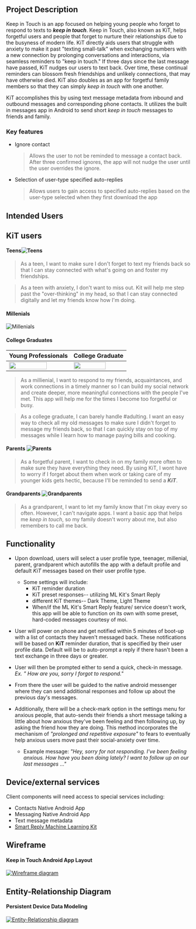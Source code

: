 ## Project Description

Keep in Touch is an app focused on helping young people who forget to respond to texts to **_keep in touch_**. Keep in Touch, also known as KiT, helps forgetful users and people that forget to nurture their relationships due to the busyness of modern life. KiT directly aids users that struggle with anxiety to make it past "texting small-talk" when exchanging numbers with a new connection by prolonging conversations and interactions, via seamless reminders to "keep in touch." If three days since the last message have passed, KiT nudges our users to text back. Over time, these continual reminders can blossom fresh friendships and unlikely connections, that may have otherwise died. KiT also doubles as an app for forgetful family members so that they can simply _keep in touch_ with one another.

KiT accomplishes this by using text message metadata from inbound and outbound messages and corresponding phone contacts. It utilizes the built in messages app in Android to send short  _keep in touch_ messages to friends and family.

### Key features

* Ignore contact 
    > Allows the user to not be reminded to message a contact back. After three confirmed ignores, the app will not nudge the user until the user overrides the ignore.
* Selection of user-type specified auto-replies
    > Allows users to gain access to specified auto-replies based on the user-type selected when they first download the app

## Intended Users

## KiT users

#### Teens![Teens](img/teens.jpg)

> As a teen, I want to make sure I don't forget to text my friends back so that  I can stay connected with what's going on and foster my friendships.

> As a teen with anxiety, I don't want to miss out. Kit will help me step past the "over-thinking" in my head, so that I can stay connected digitally and let my friends know how I'm doing.


#### Millenials 
![Millenials](img/millenials.jpg)

#### College Graduates 
<!--- ![Millenials](img/millenials.jpg)|![Millenials](img/millenials2.jpg) -->

 Young Professionals | College Graduate
--- | ---
<img src="img/millenials.jpg" width="80%" height="80%"/> | <img src="img/millenials2.jpg" width="80%" height="80%"/>

<!--- ![Millenials](img/millenials.jpg){width=50%} | ![College Graduate](img/millenials2.jpg) -->

> As a  millienial, I want to respond to my friends, acquaintances, and work connections in a timely manner so I can build my social network and create deeper, more meaningful connections with the people I've met. This app will help me for the times I become too forgetful or busy.

> As a college graduate, I can barely handle \#adulting. I want an easy way to check all my old messages to make sure I didn't forget to message my friends back, so that I can quickly stay on top of my messages while I learn how to manage paying bills and cooking. 

#### Parents ![Parents](img/parents2.jpg)

> As a forgetful parent, I want to check in on my family more often to make sure they have everything they need. By using KiT, I wont have to worry if I forget about them when work or taking care of my younger kids gets hectic, because I'll be reminded to send a _**KiT**_.

#### Grandparents ![Grandparents](img/grandparents.jpg)

> As a grandparent, I want to let my family know that I'm okay every so often. However, I can't navigate apps. I want a basic app that helps me _keep in touch_, so my family doesn't worry about me, but also remembers to call me back.

## Functionality

* Upon download, users will select a user profile type, teenager, millenial, parent, grandparent which autofills the app with a
default profile and default _KiT_ messages based on their user profile type.
	* Some settings will include:
		* KiT reminder duration
		* KiT preset responses-- utilizing ML Kit's Smart Reply
		* different KiT themes-- Dark Theme, Light Theme
		* When/if the ML Kit's Smart Reply feature/ service doesn't work, this app will be able to function on its own
		with some preset, hard-coded messages courtesy of moi.
		
		

* User will power on phone and get notified within 5 minutes of boot-up with a list of contacts they haven't messaged back. These notifications will be based on **KiT** reminder duration, that is specified by their user profile data. Default will be to auto-prompt a reply if there hasn't been a text exchange in three days or greater.

* User will then be prompted either to send a quick, check-in message.  _Ex. " How are you, sorry I forgot to respond."_

* From there the user will be guided to the native android messenger where they can send additional responses and follow up about the previous day's messages.

* Additionally, there will be a check-mark option in the settings menu for anxious people, that auto-sends their friends a short message talking a little about how anxious they've been feeling and then following up, by asking the friend how they are doing. This method incorporates the mechanism of _"prolonged and repetitive exposure"_ to fears to eventually help anxious users move past their social-anxiety over time.
	* Example message: _"Hey, sorry for not responding. I've been feeling anxious. How have you been doing lately? I want to follow up on our last messages ..."_


## Device/external services

Client components will need access to special services including: 

* Contacts Native Android App
* Messaging Native Android App
* Text message metadata
* [Smart Reply Machine Learning Kit](https://developers.google.com/ml-kit/language/smart-reply/android)

## Wireframe

#### Keep in Touch Android App Layout
[![Wireframe diagram](img/wireframe.png)](pdf/kitWireframe.pdf "Redirect to Wireframe as PDF")

## Entity-Relationship Diagram

#### Persistent Device Data Modeling
[![Entity-Relationship diagram](img/thirdKitERD.png)](pdf/thirdKitERD.pdf "Redirect to ERD as PDF")